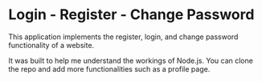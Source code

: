 # Login - Register - Change Password
This application implements the register, login, and change password functionality of a website.

It was built to help me understand the workings of Node.js. You can clone the repo and add more functionalities such as a profile page.
